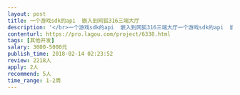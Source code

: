 ```yaml
---                
layout: post       
title: 一个游戏sdk的api  嵌入到网狐316三端大厅           
description: '</br>一个游戏sdk的api  嵌入到网狐316三端大厅一个游戏sdk的api  嵌入到网狐316三端大厅一个游戏sdk的api  嵌入到网狐316三端大厅</br>'     
contenturl: https://pro.lagou.com/project/6338.html      
tags: [其他开发]            
salary: 3000-5000元          
publish_time: 2018-02-14 02:23:52         
review: 2218人                   
apply: 2人                   
recommend: 5人                   
time_range: 1-2周              
---                 
```

